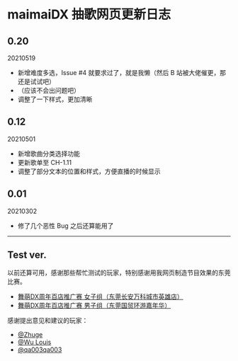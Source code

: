 # maimaiDX 抽歌网页更新日志

## 0.20
20210519
- 新增难度多选，Issue #4 就要求过了，就是我懒（然后 B 站被大佬催更，那还是试试吧）
- （应该不会出问题吧）
- 调整了一下样式，更加清晰

## 0.12
20210501
- 新增歌曲分类选择功能
- 更新歌单至 CH-1.11
- 调整了部分文本的位置和样式，方便直播的时候显示

## 0.01
20210302
- 修了几个恶性 Bug 之后还算能用了

---

## Test ver.

以前还算可用，感谢那些帮忙测试的玩家，特别感谢用我网页制造节目效果的东莞比赛。
- [舞萌DX周年百店推广赛 女子组（东莞长安万科城市英雄店）](https://www.bilibili.com/video/BV1DV411t7zi)
- [舞萌DX周年百店推广赛 男子组（东莞国贸环游嘉年华）](https://www.bilibili.com/video/BV17y4y1n7Vs)

感谢提出意见和建议的玩家：
- [@Zhuge](https://github.com/785916801)
- [@Wu Louis](https://github.com/Louiswu2011)
- [@qa003qa003](https://github.com/qa003qa003)